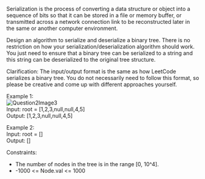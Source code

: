 Serialization is the process of converting a data structure or object into a sequence of bits so that it can be stored in a file or memory buffer, or transmitted across a network connection link to be reconstructed later in the same or another computer environment.

Design an algorithm to serialize and deserialize a binary tree. There is no restriction on how your serialization/deserialization algorithm should work. You just need to ensure that a binary tree can be serialized to a string and this string can be deserialized to the original tree structure.

Clarification: The input/output format is the same as how LeetCode serializes a binary tree. You do not necessarily need to follow this format, so please be creative and come up with different approaches yourself.

Example 1:  
![Question2Image3](https://drive.google.com/uc?id=1RiGZvwqoU20GpvzcolBERDjFoymKc9uz)  
Input: root = [1,2,3,null,null,4,5]  
Output: [1,2,3,null,null,4,5]

Example 2:  
Input: root = []  
Output: []

Constraints:

- The number of nodes in the tree is in the range [0, 10^4].
- -1000 <= Node.val <= 1000
